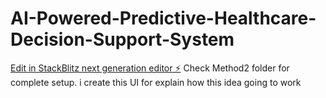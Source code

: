 # AI-Powered-Predictive-Healthcare-Decision-Support-System

[Edit in StackBlitz next generation editor ⚡️](https://stackblitz.com/~/github.com/ssecgroup/AI-Powered-Predictive-Healthcare-Decision-Support-System)
Check Method2 folder for complete setup.
i create this UI for explain how this idea going to work
